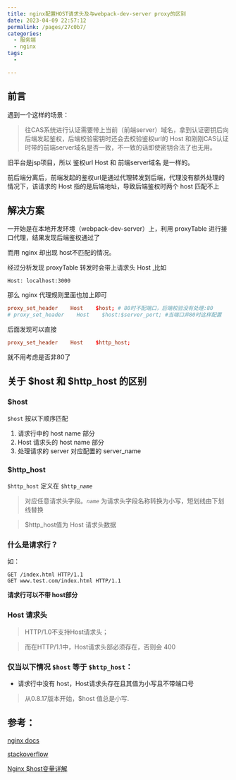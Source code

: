 ```yaml
---
title: nginx配置HOST请求头及与webpack-dev-server proxy的区别
date: 2023-04-09 22:57:12
permalink: /pages/27c0b7/
categories:
  - 服务端
  - nginx
tags:
  - 

---
```

## 前言

遇到一个这样的场景：

>往CAS系统进行认证需要带上当前（前端server）域名，拿到认证密钥后向后端发起鉴权，后端校验密钥时还会去校验鉴权url的 Host 和刚刚CAS认证时带的前端server域名是否一致，不一致的话即使密钥合法了也无用。

旧平台是jsp项目，所以 鉴权url Host 和 前端server域名 是一样的。

前后端分离后，前端发起的鉴权url是通过代理转发到后端，代理没有额外处理的情况下，该请求的 Host 指的是后端地址，导致后端鉴权时两个 host 匹配不上


<!--more-->


## 解决方案

一开始是在本地开发环境（webpack-dev-server）上，利用 proxyTable 进行接口代理，结果发现后端鉴权通过了

而用 nginx 却出现 host不匹配的情况。

经过分析发现 proxyTable 转发时会带上请求头 Host ,比如

`Host: localhost:3000`

那么 nginx 代理规则里面也加上即可

```conf
proxy_set_header    Host    $host; # 80时不配端口，后端校验没有处理:80
# proxy_set_header    Host    $host:$server_port; #当端口非80时这样配置
```
后面发现可以直接
```conf
proxy_set_header    Host    $http_host;
```
就不用考虑是否非80了

## 关于 $host 和 $http_host 的区别

### $host

`$host` 按以下顺序匹配

1. 请求行中的 host name 部分
2. Host 请求头的 host name 部分
3. 处理请求的 server 对应配置的 server_name


### $http_host

`$http_host` 定义在 `$http_`*`name`*

> 对应任意请求头字段。*`name`* 为请求头字段名称转换为小写，短划线由下划线替换

> $http_host值为 Host 请求头数据

### 什么是请求行？

如：
```
GET /index.html HTTP/1.1
GET www.test.com/index.html HTTP/1.1
```
**请求行可以不带 host部分**

### Host 请求头

> HTTP/1.0不支持Host请求头；

> 而在HTTP/1.1中，Host请求头部必须存在，否则会 400


### 仅当以下情况 `$host` 等于 `$http_host`：

- 请求行中没有 host，Host请求头存在且其值为小写且不带端口号
> 从0.8.17版本开始，$host 值总是小写.



## 参考：

[nginx docs](http://nginx.org/en/docs/http/ngx_http_core_module.html)

[stackoverflow](https://stackoverflow.com/questions/15414810/whats-the-difference-of-host-and-http-host-in-nginx)

[Nginx $host变量详解](https://www.jianshu.com/p/0850db5af284)